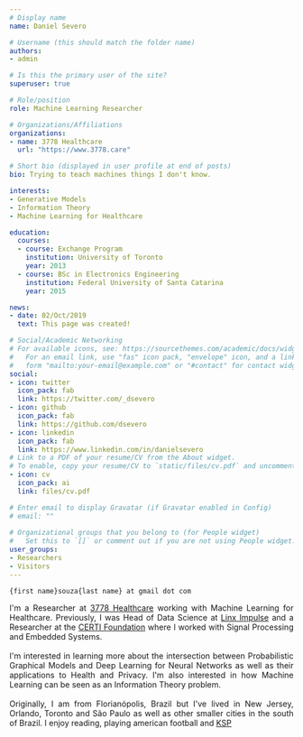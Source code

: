 ```yaml
---
# Display name
name: Daniel Severo

# Username (this should match the folder name)
authors:
- admin

# Is this the primary user of the site?
superuser: true

# Role/position
role: Machine Learning Researcher

# Organizations/Affiliations
organizations:
- name: 3778 Healthcare
  url: "https://www.3778.care"

# Short bio (displayed in user profile at end of posts)
bio: Trying to teach machines things I don't know.

interests:
- Generative Models
- Information Theory
- Machine Learning for Healthcare

education:
  courses:
  - course: Exchange Program
    institution: University of Toronto
    year: 2013
  - course: BSc in Electronics Engineering
    institution: Federal University of Santa Catarina
    year: 2015

news:
- date: 02/Oct/2019
  text: This page was created!

# Social/Academic Networking
# For available icons, see: https://sourcethemes.com/academic/docs/widgets/#icons
#   For an email link, use "fas" icon pack, "envelope" icon, and a link in the
#   form "mailto:your-email@example.com" or "#contact" for contact widget.
social:
- icon: twitter
  icon_pack: fab
  link: https://twitter.com/_dsevero
- icon: github
  icon_pack: fab
  link: https://github.com/dsevero
- icon: linkedin
  icon_pack: fab
  link: https://www.linkedin.com/in/danielsevero
# Link to a PDF of your resume/CV from the About widget.
# To enable, copy your resume/CV to `static/files/cv.pdf` and uncomment the lines below.  
- icon: cv
  icon_pack: ai
  link: files/cv.pdf

# Enter email to display Gravatar (if Gravatar enabled in Config)
# email: ""
  
# Organizational groups that you belong to (for People widget)
#   Set this to `[]` or comment out if you are not using People widget.  
user_groups:
- Researchers
- Visitors
---
```

`{first name}souza{last name} at gmail dot com`

<div style="text-align: justify">
I'm a Researcher at <a href="https://research.3778.care/">3778 Healthcare</a> working with Machine Learning for Healthcare. Previously, I was Head of Data Science at <a href="https://www.linkedin.com/showcase/linx-impulse/">Linx Impulse</a> and a Researcher at the <a href="https://www.certi.org.br/en/">CERTI Foundation</a> where I worked with Signal Processing and Embedded Systems.
<br>
<br>
I'm interested in learning more about the intersection between Probabilistic Graphical Models and Deep Learning for Neural Networks as well as their applications to Health and Privacy. I'm also interested in how Machine Learning can be seen as an Information Theory problem.
<br>
<br>
Originally, I am from Florianópolis, Brazil but I've lived in New Jersey, Orlando, Toronto and São Paulo as well as other smaller cities in the south of Brazil. I enjoy reading, playing american football and <a href="https://www.kerbalspaceprogram.com/">KSP</a>
</div>
